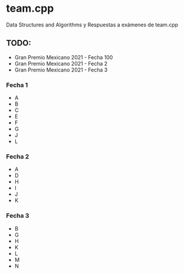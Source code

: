 # team.cpp

Data Structures and Algorithms y Respuestas a exámenes de team.cpp

## TODO:
- Gran Premio Mexicano 2021 - Fecha 100
- Gran Premio Mexicano 2021 - Fecha 2
- Gran Premio Mexicano 2021 - Fecha 3

### Fecha 1
- A
- B
- C
- E
- F
- G
- J
- L

### Fecha 2
- A
- D
- H
- I
- J
- K

### Fecha 3
- B
- G
- H
- K
- L
- M
- N
